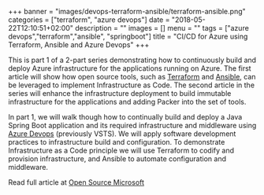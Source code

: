 +++
banner = "images/devops-terraform-ansible/terraform-ansible.png"
categories = ["terraform", "azure devops"]
date = "2018-05-22T12:10:51+02:00"
description = ""
images = []
menu = ""
tags = ["azure devops","terraform","ansible", "springboot"]
title = "CI/CD for Azure using Terraform, Ansible and Azure Devops"
+++

This is part 1 of a 2-part series demonstrating how to continuously build and deploy Azure infrastructure for the applications running on Azure. The first article will show how open source tools, such as [Terraform][1] and [Ansible](https://www.ansible.com/), can be leveraged to implement Infrastructure as Code. The second article in the series will enhance the infrastructure deployment to build immutable infrastructure for the applications and adding Packer into the set of tools.

In part 1, we will walk though how to continually build and deploy a Java Spring Boot application and its required infrastructure and middleware using [Azure Devops](https://visualstudio.microsoft.com/team-services/) (previously VSTS). We will apply software development practices to infrastructure build and configuration. To demonstrate Infrastructure as a Code principle we will use Terraform to codify and provision infrastructure, and Ansible to automate configuration and middleware.
<!--more-->

Read full article at [Open Source Microsoft](https://cloudblogs.microsoft.com/opensource/2018/05/22/cicd-azure-terraform-ansible-vsts-java-springboot-app/)



 [1]: https://www.terraform.io/

